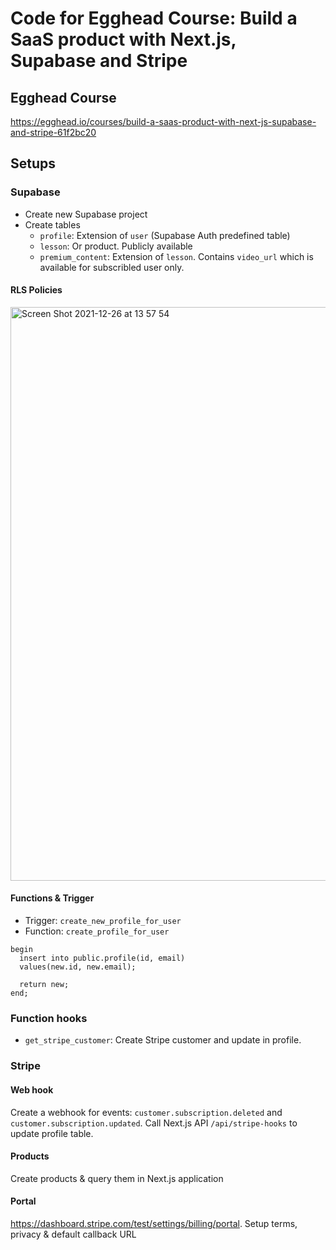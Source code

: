 # Code for Egghead Course: Build a SaaS product with Next.js, Supabase and Stripe


## Egghead Course
https://egghead.io/courses/build-a-saas-product-with-next-js-supabase-and-stripe-61f2bc20

## Setups

### Supabase
- Create new Supabase project
- Create tables
  -  `profile`: Extension of `user` (Supabase Auth predefined table)
  -  `lesson`: Or product. Publicly available
  -  `premium_content`: Extension of `lesson`. Contains `video_url` which is available for subscribled user only.

#### RLS Policies
<img width="918" alt="Screen Shot 2021-12-26 at 13 57 54" src="https://user-images.githubusercontent.com/31528554/147401282-ceed3aeb-6add-42b7-8ef0-edc73bef0f62.png">

#### Functions & Trigger
- Trigger: `create_new_profile_for_user`
- Function: `create_profile_for_user`
```
begin
  insert into public.profile(id, email)
  values(new.id, new.email);

  return new;
end;
```

### Function hooks
- `get_stripe_customer`: Create Stripe customer and update in profile.


### Stripe

#### Web hook
Create a webhook for events: `customer.subscription.deleted` and `customer.subscription.updated`. Call Next.js API `/api/stripe-hooks` to update profile table.

#### Products
Create products & query them in Next.js application


#### Portal
https://dashboard.stripe.com/test/settings/billing/portal. Setup terms, privacy & default callback URL
